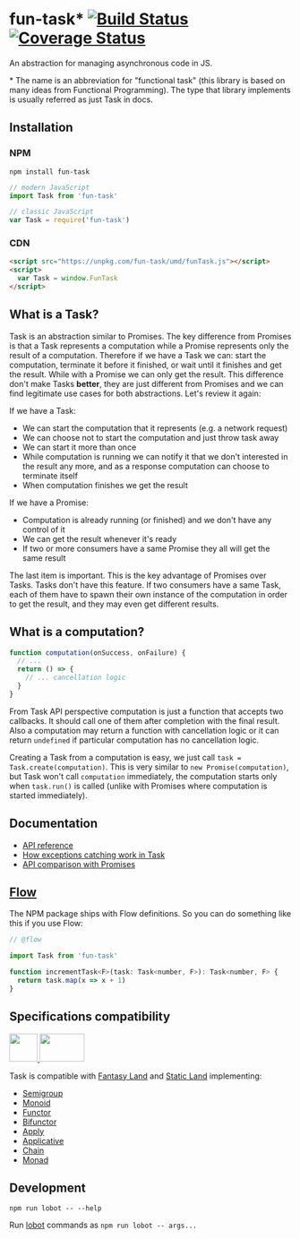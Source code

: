 # fun-task* [![Build Status](https://travis-ci.org/rpominov/fun-task.svg?branch=master)](https://travis-ci.org/rpominov/fun-task) [![Coverage Status](https://coveralls.io/repos/github/rpominov/fun-task/badge.svg?branch=master)](https://coveralls.io/github/rpominov/fun-task?branch=master)

An abstraction for managing asynchronous code in JS.

\* The name is an abbreviation for "functional task" (this library is based on many ideas
from Functional Programming). The type that library implements is usually referred as just Task in docs.


## Installation

### NPM

```
npm install fun-task
```

```js
// modern JavaScript
import Task from 'fun-task'

// classic JavaScript
var Task = require('fun-task')
```

### CDN

```html
<script src="https://unpkg.com/fun-task/umd/funTask.js"></script>
<script>
  var Task = window.FunTask
</script>
```


## What is a Task?

Task is an abstraction similar to Promises. The key difference from Promises is that a
Task represents a computation while a Promise represents only the result of a computation.
Therefore if we have a Task we can: start the computation, terminate it before it finished,
or wait until it finishes and get the result. While with a Promise we can only get the result.
This difference don't make Tasks **better**, they are just different from Promises and we can
find legitimate use cases for both abstractions. Let's review it again:

If we have a Task:

- We can start the computation that it represents (e.g. a network request)
- We can choose not to start the computation and just throw task away
- We can start it more than once
- While computation is running we can notify it that we don't interested in the result any more,
and as a response computation can choose to terminate itself
- When computation finishes we get the result

If we have a Promise:

- Computation is already running (or finished) and we don't have any control of it
- We can get the result whenever it's ready
- If two or more consumers have a same Promise they all will get the same result

The last item is important. This is the key advantage of Promises over Tasks.
Tasks don't have this feature. If two consumers have a same Task, each of them have to spawn
their own instance of the computation in order to get the result,
and they may even get different results.


## What is a computation?

```js
function computation(onSuccess, onFailure) {
  // ...
  return () => {
    // ... cancellation logic
  }
}
```

From Task API perspective computation is just a function that accepts two callbacks.
It should call one of them after completion with the final result.
Also a computation may return a function with cancellation logic or it can return `undefined`
if particular computation has no cancellation logic.

Creating a Task from a computation is easy, we just call `task = Task.create(computation)`.
This is very similar to `new Promise(computation)`, but Task won't call `computation`
immediately, the computation starts only when `task.run()` is called
(unlike with Promises where computation is started immediately).


## Documentation

- [API reference](https://github.com/rpominov/fun-task/blob/master/docs/api-reference.md)
- [How exceptions catching work in Task](https://github.com/rpominov/fun-task/blob/master/docs/exceptions.md#how-exceptions-work-in-task)
- [API comparison with Promises](https://github.com/rpominov/fun-task/blob/master/docs/promise-vs-task-api.md)

## [Flow](https://flowtype.org/)

The NPM package ships with Flow definitions. So you can do something like this if you use Flow:

```js
// @flow

import Task from 'fun-task'

function incrementTask<F>(task: Task<number, F>): Task<number, F> {
  return task.map(x => x + 1)
}
```

## Specifications compatibility

<a href="https://github.com/fantasyland/fantasy-land">
  <img width="50" height="50" src="https://raw.githubusercontent.com/fantasyland/fantasy-land/master/logo.png" />
</a>
<a href="https://github.com/rpominov/static-land">
  <img width="80" height="50" src="https://raw.githubusercontent.com/rpominov/static-land/master/logo/logo.png" />
</a>

Task is compatible with [Fantasy Land](https://github.com/fantasyland/fantasy-land) and [Static Land](https://github.com/rpominov/static-land) implementing:

- [Semigroup](https://github.com/fantasyland/fantasy-land#semigroup)
- [Monoid](https://github.com/fantasyland/fantasy-land#monoid)
- [Functor](https://github.com/fantasyland/fantasy-land#functor)
- [Bifunctor](https://github.com/fantasyland/fantasy-land#bifunctor)
- [Apply](https://github.com/fantasyland/fantasy-land#apply)
- [Applicative](https://github.com/fantasyland/fantasy-land#applicative)
- [Chain](https://github.com/fantasyland/fantasy-land#chain)
- [Monad](https://github.com/fantasyland/fantasy-land#monad)

## Development

```
npm run lobot -- --help
```

Run [lobot](https://github.com/rpominov/lobot) commands as `npm run lobot -- args...`
